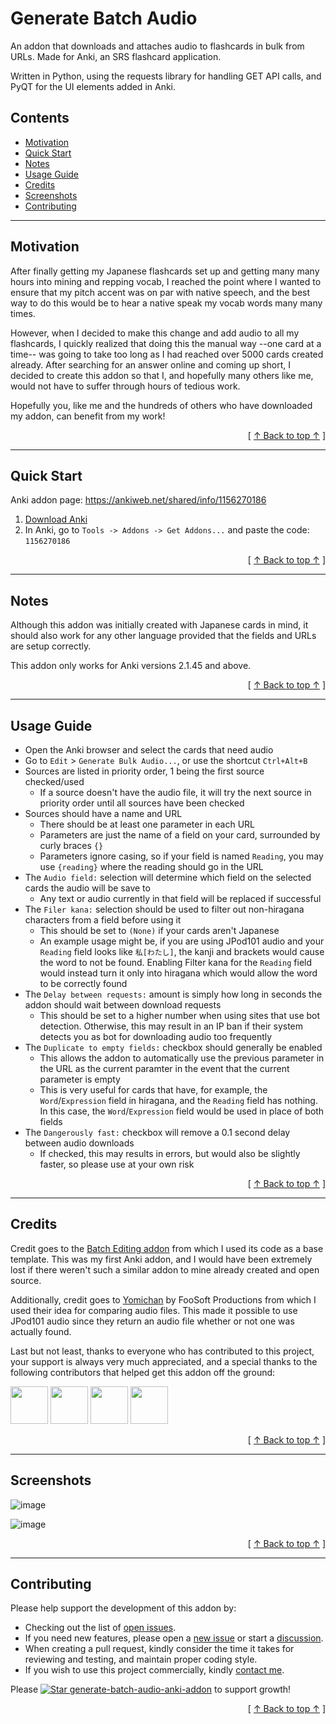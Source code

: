 # Generate Batch Audio
An addon that downloads and attaches audio to flashcards in bulk from URLs. Made for Anki, an SRS flashcard application. 

Written in Python, using the requests library for handling GET API calls, and PyQT for the UI elements added in Anki.

## Contents
* [Motivation](#motivation)
* [Quick Start](#quick-start)
* [Notes](#notes)
* [Usage Guide](#usage-guide)
* [Credits](#credits)
* [Screenshots](#screenshots)
* [Contributing](#contributing)

---

## Motivation
After finally getting my Japanese flashcards set up and getting many many hours into mining and repping vocab, I reached the point where I wanted to ensure that my pitch accent was on par with native speech, and the best way to do this would be to hear a native speak my vocab words many many times.

However, when I decided to make this change and add audio to all my flashcards, I quickly realized that doing this the manual way --one card at a time-- was going to take too long as I had reached over 5000 cards created already. After searching for an answer online and coming up short, I decided to create this addon so that I, and hopefully many others like me, would not have to suffer through hours of tedious work.

Hopefully you, like me and the hundreds of others who have downloaded my addon, can benefit from my work!

<div align="right">[ <a href="#contents">↑ Back to top ↑</a> ]</div>

---

## Quick Start
Anki addon page: https://ankiweb.net/shared/info/1156270186

1. [Download Anki](https://apps.ankiweb.net)
2. In Anki, go to `Tools -> Addons -> Get Addons...` and paste the code: `1156270186`

<div align="right">[ <a href="#contents">↑ Back to top ↑</a> ]</div>

---

## Notes
Although this addon was initially created with Japanese cards in mind, it should also work for any other language provided that the fields and URLs are setup correctly.

This addon only works for Anki versions 2.1.45 and above.

<div align="right">[ <a href="#contents">↑ Back to top ↑</a> ]</div>

---

## Usage Guide
 - Open the Anki browser and select the cards that need audio
 - Go to ```Edit``` > ```Generate Bulk Audio...```, or use the shortcut ```Ctrl+Alt+B```
 - Sources are listed in priority order, 1 being the first source checked/used
   - If a source doesn't have the audio file, it will try the next source in priority order until all sources have been checked
 - Sources should have a name and URL
   - There should be at least one parameter in each URL
   - Parameters are just the name of a field on your card, surrounded by curly braces ```{}```
   - Parameters ignore casing, so if your field is named ```Reading```, you may use ```{reading}``` where the reading should go in the URL
 - The ```Audio field:``` selection will determine which field on the selected cards the audio will be save to
   - Any text or audio currently in that field will be replaced if successful
 - The ```Filer kana:``` selection should be used to filter out non-hiragana characters from a field before using it
   - This should be set to ```(None)``` if your cards aren't Japanese
   - An example usage might be, if you are using JPod101 audio and your ```Reading``` field looks like ```私[わたし]```, the kanji and brackets would cause the word to not be found.
Enabling Filter kana for the ```Reading``` field would instead turn it only into hiragana which would allow the word to be correctly found
 - The ```Delay between requests:``` amount is simply how long in seconds the addon should wait between download requests
   - This should be set to a higher number when using sites that use bot detection.
Otherwise, this may result in an IP ban if their system detects you as bot for downloading audio too frequently
 - The ```Duplicate to empty fields:``` checkbox should generally be enabled
   - This allows the addon to automatically use the previous parameter in the URL as the current paramter in the event that the current parameter is empty
   - This is very useful for cards that have, for example, the ```Word```/```Expression``` field in hiragana, and the ```Reading``` field has nothing.
In this case, the ```Word```/```Expression``` field would be used in place of both fields
 - The ```Dangerously fast:``` checkbox will remove a 0.1 second delay between audio downloads
   - If checked, this may results in errors, but would also be slightly faster, so please use at your own risk

<div align="right">[ <a href="#contents">↑ Back to top ↑</a> ]</div>

---

## Credits
Credit goes to the [Batch Editing addon](https://ankiweb.net/shared/info/291119185) from which I used its code as a base template. 
This was my first Anki addon, and I would have been extremely lost if there weren't such a similar addon to mine already created and open source.

Additionally, credit goes to [Yomichan](https://foosoft.net/projects/yomichan/) by FooSoft Productions from which I used their idea for comparing audio files.
This made it possible to use JPod101 audio since they return an audio file whether or not one was actually found.

Last but not least, thanks to everyone who has contributed to this project, your support is always very much appreciated, and a special thanks to the following contributors that helped get this addon off the ground:

[<img src="https://github.com/Aquafina-water-bottle.png" width="60px;"/>](https://github.com/Aquafina-water-bottle)
[<img src="https://github.com/sammy-snipes.png" width="60px;"/>](https://github.com/sammy-snipes)
[<img src="https://github.com/elizagamedev.png" width="60px;"/>](https://github.com/elizagamedev)
[<img src="https://github.com/B0sh.png" width="60px;"/>](https://github.com/B0sh)
<!--
 [<img src="https://github.com/       .png" width="60px;"/>](https://github.com/_________)
-->

<div align="right">[ <a href="#contents">↑ Back to top ↑</a> ]</div>

---

## Screenshots
![image](https://user-images.githubusercontent.com/49173127/203440799-8ed46a5c-b8c4-4618-b9a7-2a1f9e26b1cf.png)

![image](https://user-images.githubusercontent.com/49173127/203440842-a1624334-c9da-4e62-997c-4218b878c824.png)

<div align="right">[ <a href="#contents">↑ Back to top ↑</a> ]</div>

---

## Contributing
Please help support the development of this addon by:
* Checking out the list of [open issues](https://github.com/DillonWall/generate-batch-audio-anki-addon/issues?q=is%3Aissue+is%3Aopen+).
* If you need new features, please open a [new issue](https://github.com/DillonWall/generate-batch-audio-anki-addon/issues) or start a [discussion](https://github.com/DillonWall/generate-batch-audio-anki-addon/discussions).
* When creating a pull request, kindly consider the time it takes for reviewing and testing, and maintain proper coding style.
* If you wish to use this project commercially, kindly [contact me](https://github.com/DillonWall). 

Please [![Star generate-batch-audio-anki-addon](https://img.shields.io/github/stars/DillonWall/generate-batch-audio-anki-addon.svg?style=social&label=Star%20generate-batch-audio-anki-addon)](https://github.com/DillonWall/generate-batch-audio-anki-addon/) to support growth!

<div align="right">[ <a href="#contents">↑ Back to top ↑</a> ]</div>

